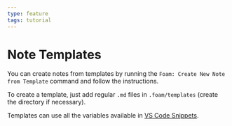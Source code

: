 ```yaml
---
type: feature
tags: tutorial
---
```


# Note Templates

You can create notes from templates by running the `Foam: Create New Note from Template` command and follow the instructions.

To create a template, just add regular `.md` files in `.foam/templates` (create the directory if necessary).

Templates can use all the variables available in [VS Code Snippets](https://code.visualstudio.com/docs/editor/userdefinedsnippets#_variables).

